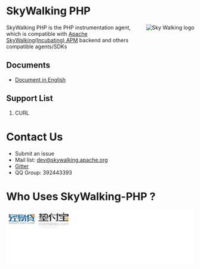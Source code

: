 # SkyWalking PHP

<img src="https://skywalkingtest.github.io/page-resources/3.0/skywalking.png" alt="Sky Walking logo" height="90px" align="right" />

SkyWalking PHP is the PHP instrumentation agent, which is compatible with [Apache SkyWalking(Incubating) APM](https://github.com/apache/incubator-skywalking) backend and others compatible agents/SDKs

## Documents
* [Document in English](docs/README.md)

## Support List
1. CURL

# Contact Us
* Submit an issue
* Mail list: dev@skywalking.apache.org
* [Gitter](https://gitter.im/openskywalking/Lobby)
* QQ Group: 392443393

# Who Uses SkyWalking-PHP ?

![Who Uses SkyWalking-PHP](./who-uses.jpg)
